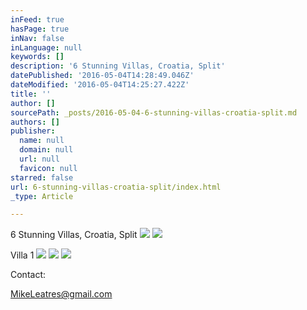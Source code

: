 ```yaml
---
inFeed: true
hasPage: true
inNav: false
inLanguage: null
keywords: []
description: '6 Stunning Villas, Croatia, Split'
datePublished: '2016-05-04T14:28:49.046Z'
dateModified: '2016-05-04T14:25:27.422Z'
title: ''
author: []
sourcePath: _posts/2016-05-04-6-stunning-villas-croatia-split.md
authors: []
publisher:
  name: null
  domain: null
  url: null
  favicon: null
starred: false
url: 6-stunning-villas-croatia-split/index.html
_type: Article

---
```

6 Stunning Villas, Croatia, Split
![](https://the-grid-user-content.s3-us-west-2.amazonaws.com/bc08af24-c5e9-4b61-8ed7-3c95606d1f6d.png)
![](https://the-grid-user-content.s3-us-west-2.amazonaws.com/89c2a280-fd45-412a-bcf1-04557989025c.png)

Villa 1
![](https://the-grid-user-content.s3-us-west-2.amazonaws.com/f8ceedd1-25df-421d-aa77-08790e4f7b07.png)
![](https://the-grid-user-content.s3-us-west-2.amazonaws.com/27281856-c0d5-481c-bb89-79e539ed00b1.png)
![](https://the-grid-user-content.s3-us-west-2.amazonaws.com/ee4cf0d5-6b03-4fad-a94b-d1bf8a57bc46.png)

Contact:

MikeLeatres@gmail.com